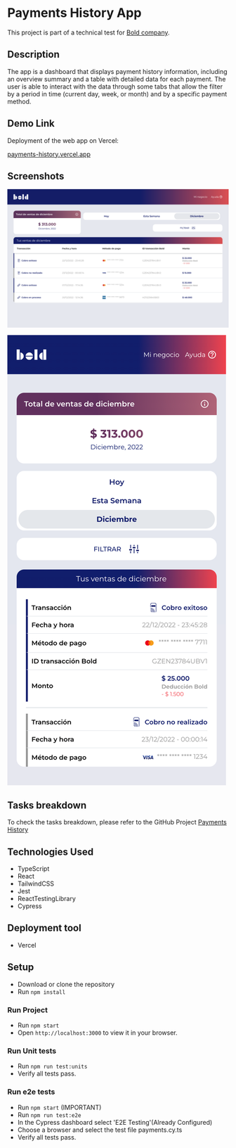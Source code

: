 # Payments History App

This project is part of a technical test for [Bold company](https://bold.co/).

## Description
The app is a dashboard that displays payment history information, including an overview summary and a table with detailed data for each payment. The user is able to interact with the data through some tabs that allow the filter by a period in time (current day, week, or month) and by a specific payment method.

## Demo Link

Deployment of the web app on Vercel:

[payments-history.vercel.app](https://payments-history.vercel.app/)

## Screenshots

![Web Application in Desktop](public/screenshots/desktop.png)

![Web Application in Mobile](public/screenshots/mobile.png)

## Tasks breakdown

To check the tasks breakdown, please refer to the GitHub Project [Payments History](https://github.com/GersonJairG/payments-history)

## Technologies Used

- TypeScript
- React
- TailwindCSS
- Jest
- ReactTestingLibrary
- Cypress

## Deployment tool

- Vercel

## Setup
- Download or clone the repository
- Run `npm install`
### Run Project
- Run `npm start`
- Open `http://localhost:3000` to view it in your browser.

### Run Unit tests
- Run `npm run test:units`
- Verify all tests pass.

### Run e2e tests
- Run `npm start` (IMPORTANT)
- Run `npm run test:e2e`
- In the Cypress dashboard select 'E2E Testing'(Already Configured)
- Choose a browser and select the test file payments.cy.ts
- Verify all tests pass.
